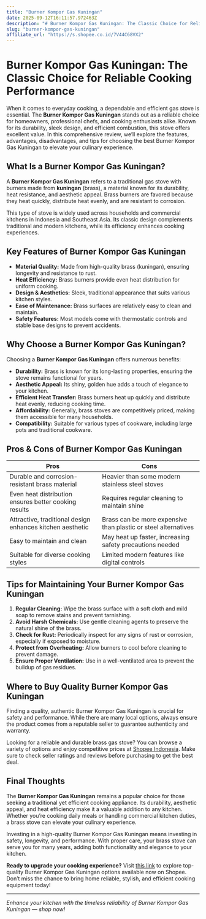 ```yaml
---
title: "Burner Kompor Gas Kuningan"
date: 2025-09-12T16:11:57.972463Z
description: "# Burner Kompor Gas Kuningan: The Classic Choice for Reliable Cooking Performance..."
slug: "burner-kompor-gas-kuningan"
affiliate_url: "https://s.shopee.co.id/7V44C68VX2"
---
```

# Burner Kompor Gas Kuningan: The Classic Choice for Reliable Cooking Performance

When it comes to everyday cooking, a dependable and efficient gas stove is essential. The **Burner Kompor Gas Kuningan** stands out as a reliable choice for homeowners, professional chefs, and cooking enthusiasts alike. Known for its durability, sleek design, and efficient combustion, this stove offers excellent value. In this comprehensive review, we’ll explore the features, advantages, disadvantages, and tips for choosing the best Burner Kompor Gas Kuningan to elevate your culinary experience.

## What Is a Burner Kompor Gas Kuningan?

A **Burner Kompor Gas Kuningan** refers to a traditional gas stove with burners made from **kuningan** (brass), a material known for its durability, heat resistance, and aesthetic appeal. Brass burners are favored because they heat quickly, distribute heat evenly, and are resistant to corrosion.

This type of stove is widely used across households and commercial kitchens in Indonesia and Southeast Asia. Its classic design complements traditional and modern kitchens, while its efficiency enhances cooking experiences.

## Key Features of Burner Kompor Gas Kuningan

- **Material Quality:** Made from high-quality brass (kuningan), ensuring longevity and resistance to rust.
- **Heat Efficiency:** Brass burners provide even heat distribution for uniform cooking.
- **Design & Aesthetics:** Sleek, traditional appearance that suits various kitchen styles.
- **Ease of Maintenance:** Brass surfaces are relatively easy to clean and maintain.
- **Safety Features:** Most models come with thermostatic controls and stable base designs to prevent accidents.

## Why Choose a Burner Kompor Gas Kuningan?

Choosing a **Burner Kompor Gas Kuningan** offers numerous benefits:

- **Durability:** Brass is known for its long-lasting properties, ensuring the stove remains functional for years.
- **Aesthetic Appeal:** Its shiny, golden hue adds a touch of elegance to your kitchen.
- **Efficient Heat Transfer:** Brass burners heat up quickly and distribute heat evenly, reducing cooking time.
- **Affordability:** Generally, brass stoves are competitively priced, making them accessible for many households.
- **Compatibility:** Suitable for various types of cookware, including large pots and traditional cookware.

## Pros & Cons of Burner Kompor Gas Kuningan

| **Pros** | **Cons** |
|---|---|
| Durable and corrosion-resistant brass material | Heavier than some modern stainless steel stoves |
| Even heat distribution ensures better cooking results | Requires regular cleaning to maintain shine |
| Attractive, traditional design enhances kitchen aesthetic | Brass can be more expensive than plastic or steel alternatives |
| Easy to maintain and clean | May heat up faster, increasing safety precautions needed |
| Suitable for diverse cooking styles | Limited modern features like digital controls |

## Tips for Maintaining Your Burner Kompor Gas Kuningan

1. **Regular Cleaning:** Wipe the brass surface with a soft cloth and mild soap to remove stains and prevent tarnishing.
2. **Avoid Harsh Chemicals:** Use gentle cleaning agents to preserve the natural shine of the brass.
3. **Check for Rust:** Periodically inspect for any signs of rust or corrosion, especially if exposed to moisture.
4. **Protect from Overheating:** Allow burners to cool before cleaning to prevent damage.
5. **Ensure Proper Ventilation:** Use in a well-ventilated area to prevent the buildup of gas residues.

## Where to Buy Quality Burner Kompor Gas Kuningan

Finding a quality, authentic Burner Kompor Gas Kuningan is crucial for safety and performance. While there are many local options, always ensure the product comes from a reputable seller to guarantee authenticity and warranty.

Looking for a reliable and durable brass gas stove? You can browse a variety of options and enjoy competitive prices at [Shopee Indonesia](https://s.shopee.co.id/7V44C68VX2). Make sure to check seller ratings and reviews before purchasing to get the best deal.

## Final Thoughts

The **Burner Kompor Gas Kuningan** remains a popular choice for those seeking a traditional yet efficient cooking appliance. Its durability, aesthetic appeal, and heat efficiency make it a valuable addition to any kitchen. Whether you’re cooking daily meals or handling commercial kitchen duties, a brass stove can elevate your culinary experience.

Investing in a high-quality Burner Kompor Gas Kuningan means investing in safety, longevity, and performance. With proper care, your brass stove can serve you for many years, adding both functionality and elegance to your kitchen.

**Ready to upgrade your cooking experience?** Visit [this link](https://s.shopee.co.id/7V44C68VX2) to explore top-quality Burner Kompor Gas Kuningan options available now on Shopee. Don’t miss the chance to bring home reliable, stylish, and efficient cooking equipment today!

---

*Enhance your kitchen with the timeless reliability of Burner Kompor Gas Kuningan — shop now!*